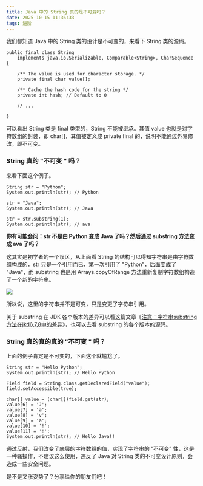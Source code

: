 ```yaml
---
title: Java 中的 String 真的是不可变吗？
date: 2025-10-15 11:36:33
tags: 进阶
---
```


我们都知道 Java 中的 String 类的设计是不可变的，来看下 String 类的源码。

```
public final class String
    implements java.io.Serializable, Comparable<String>, CharSequence {
    
    /** The value is used for character storage. */
    private final char value[];
    
    /** Cache the hash code for the string */
    private int hash; // Default to 0
    
    // ...
    
}
```

可以看出 String 类是 final 类型的，String 不能被继承。其值 value 也就是对字符数组的封装，即 char[]，其值被定义成 private final 的，说明不能通过外界修改，即不可变。

### String 真的 "不可变 " 吗？

来看下面这个例子。

```
String str = "Python";
System.out.println(str); // Python

str = "Java";
System.out.println(str); // Java

str = str.substring(1);
System.out.println(str); // ava
```

**你有可能会问：str 不是由 Python 变成 Java 了吗？然后通过 substring 方法变成 ava 了吗？**

这其实是初学者的一个误区，从上面看 String 的结构可以得知字符串是由字符数组构成的，str 只是一个引用而已，第一次引用了 "Python"，后面变成了 "Java"，而 substring 也是用 Arrays.copyOfRange 方法重新复制字符数组构造了一个新的字符串。

![](http://img.javastack.cn/18-9-12/688492.jpg)

所以说，这里的字符串并不是可变，只是变更了字符串引用。

关于 substring 在 JDK 各个版本的差异可以看这篇文章《[注意：字符串substring方法在jkd6,7,8中的差异](https://mp.weixin.qq.com/s/3KrBept61jDAtheR27gFJA)》，也可以去看 substring 的各个版本的源码。

### String 真的真的真的 "不可变 " 吗？

上面的例子肯定是不可变的，下面这个就尴尬了。

```
String str = "Hello Python";
System.out.println(str); // Hello Python

Field field = String.class.getDeclaredField("value");
field.setAccessible(true);

char[] value = (char[])field.get(str);
value[6] = 'J';
value[7] = 'a';
value[8] = 'v';
value[9] = 'a';
value[10] = '!';
value[11] = '!';
System.out.println(str); // Hello Java!!
```

通过反射，我们改变了底层的字符数组的值，实现了字符串的 “不可变” 性，这是一种骚操作，不建议这么使用，违反了 Java 对 String 类的不可变设计原则，会造成一些安全问题。

是不是又涨姿势了？分享给你的朋友们吧！

